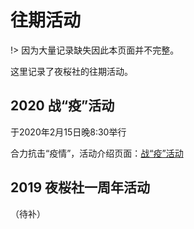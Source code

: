 # 往期活动

!> 因为大量记录缺失因此本页面并不完整。

这里记录了夜桜社的往期活动。

## 2020 战“疫”活动

于2020年2月15日晚8:30举行

合力抗击“疫情”，活动介绍页面：[战“疫”活动](https://www.9sakura.com/%e6%88%98%e7%96%ab%e6%b4%bb%e5%8a%a8.html)

## 2019 夜桜社一周年活动

（待补）